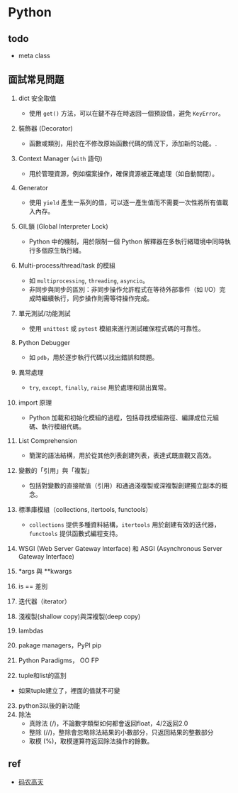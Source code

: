 
# Python

## todo
* meta class

## 面試常見問題
1. dict 安全取值
   - 使用 `get()` 方法，可以在鍵不存在時返回一個預設值，避免 `KeyError`。

2. 裝飾器 (Decorator)
   - 函數或類別，用於在不修改原始函數代碼的情況下，添加新的功能。.

3. Context Manager (`with` 語句)
   - 用於管理資源，例如檔案操作，確保資源被正確處理（如自動關閉）。

4. Generator
   - 使用 `yield` 產生一系列的值，可以逐一產生值而不需要一次性將所有值載入內存。

5. GIL鎖 (Global Interpreter Lock)
   - Python 中的機制，用於限制一個 Python 解釋器在多執行緒環境中同時執行多個原生執行緒。

6. Multi-process/thread/task 的模組
   - 如 `multiprocessing`, `threading`, `asyncio`。
   - 非同步與同步的區別：非同步操作允許程式在等待外部事件（如 I/O）完成時繼續執行，同步操作則需等待操作完成。

7. 單元測試/功能測試
   - 使用 `unittest` 或 `pytest` 模組來進行測試確保程式碼的可靠性。

8. Python Debugger
   - 如 `pdb`，用於逐步執行代碼以找出錯誤和問題。

9. 異常處理
   - `try`, `except`, `finally`, `raise` 用於處理和拋出異常。

10. import 原理
    - Python 加載和初始化模組的過程，包括尋找模組路徑、編譯成位元組碼、執行模組代碼。

11. List Comprehension
    - 簡潔的語法結構，用於從其他列表創建列表，表達式既直觀又高效。

12. 變數的「引用」與「複製」
    - 包括對變數的直接賦值（引用）和通過淺複製或深複製創建獨立副本的概念。

13. 標準庫模組（collections, itertools, functools）
    - `collections` 提供多種資料結構，`itertools` 用於創建有效的迭代器，`functools` 提供函數式編程支持。

14. WSGI (Web Server Gateway Interface) 和 ASGI (Asynchronous Server Gateway Interface)
15. *args 與 **kwargs
16. is == 差別
17. 迭代器（iterator）
18. 淺複製(shallow copy)與深複製(deep copy)
19. lambdas
20. pakage managers，PyPI pip
21. Python Paradigms， OO FP
22. tuple和list的區別
   - 如果tuple建立了，裡面的值就不可變
23. python3以後的新功能
24. 除法
    - 真除法 (/)，不論數字類型如何都會返回float，4/2返回2.0
    - 整除 (//)，整除會忽略除法結果的小數部分，只返回結果的整數部分
    - 取模 (%)，取模運算符返回除法操作的餘數。
## ref
* [码农高天](https://www.youtube.com/@minkoder)